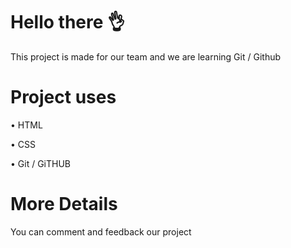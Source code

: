# Hello there 👌

This project is made for our team and we are learning Git / Github

# Project uses

• HTML

• CSS

• Git / GiTHUB

# More Details
You can comment and feedback our project 

